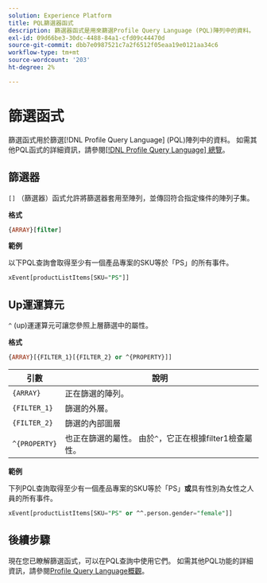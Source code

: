 ```yaml
---
solution: Experience Platform
title: PQL篩選器函式
description: 篩選器函式是用來篩選Profile Query Language (PQL)陣列中的資料。
exl-id: 09d66be3-30dc-4488-84a1-cfd09c44470d
source-git-commit: dbb7e0987521c7a2f6512f05eaa19e0121aa34c6
workflow-type: tm+mt
source-wordcount: '203'
ht-degree: 2%

---
```


# 篩選函式

篩選函式用於篩選[!DNL Profile Query Language] (PQL)陣列中的資料。 如需其他PQL函式的詳細資訊，請參閱[[!DNL Profile Query Language] 總覽](./overview.md)。

## 篩選器

`[]` （篩選器）函式允許將篩選器套用至陣列，並傳回符合指定條件的陣列子集。

**格式**

```sql
{ARRAY}[filter]
```

**範例**

以下PQL查詢會取得至少有一個產品專案的SKU等於「PS」的所有事件。

```sql
xEvent[productListItems[SKU="PS"]]
```

## Up運運算元

`^` (up)運運算元可讓您參照上層篩選中的屬性。

**格式**

```sql
{ARRAY}[{FILTER_1}[{FILTER_2} or ^{PROPERTY}]]
```

| 引數 | 說明 |
| -------- | ----------- |
| `{ARRAY}` | 正在篩選的陣列。 |
| `{FILTER_1}` | 篩選的外層。 |
| `{FILTER_2}` | 篩選的內部圖層 |
| `^{PROPERTY}` | 也正在篩選的屬性。 由於`^`，它正在根據filter1檢查屬性。 |

**範例**

下列PQL查詢取得至少有一個產品專案的SKU等於「PS」**或**&#x200B;具有性別為女性之人員的所有事件。

```sql
xEvent[productListItems[SKU="PS" or ^^.person.gender="female"]]
```

## 後續步驟

現在您已瞭解篩選函式，可以在PQL查詢中使用它們。 如需其他PQL功能的詳細資訊，請參閱[Profile Query Language概觀](./overview.md)。
